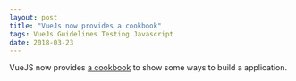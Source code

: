 ```yaml
---
layout: post
title: "VueJs now provides a cookbook"
tags: VueJs Guidelines Testing Javascript
date: 2018-03-23
---
```

VueJS now provides [a cookbook][cookbook] to show some ways to build a application.

[cookbook]:https://vuejs.org/v2/cookbook/unit-testing-vue-components.html
